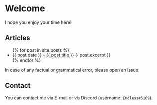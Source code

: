 # Welcome

I hope you enjoy your time here!

## Articles

<ul>
    {% for post in site.posts %}
        <li>
            {{ post.date }} - <a href="{{ post.url }}">{{ post.title }}</a>
            {{ post.excerpt }}
        </li>
    {% endfor %}
</ul>

In case of any factual or grammatical error, please open an issue.

## Contact

You can contact me via E-mail or via Discord (username: `Endless#5169`).
